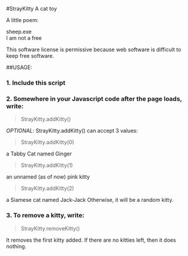 #StrayKitty
A cat toy

A little poem:

sheep.exe  
I am not a free

This software license is permissive because web software is difficult to keep free software.

##USAGE:

### 1. Include this script
><script src="straykitties.js"></script>

### 2. Somewhere in your Javascript code after the page loads, write:
>StrayKitty.addKitty()  

*OPTIONAL*: StrayKitty.addKitty() can accept 3 values:

>StrayKitty.addKitty(0)

a Tabby Cat named Ginger
>StrayKitty.addKitty(1)

an unnamed (as of now) pink kitty
>StrayKitty.addKitty(2)

a Siamese cat named Jack-Jack
Otherwise, it will be a random kitty.

### 3. To remove a kitty, write:
>StrayKitty.removeKitty()

It removes the first kitty added. If there are no kitties left, then it does nothing.
